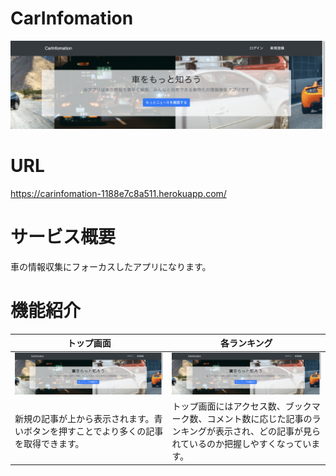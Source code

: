 # CarInfomation
![トップ画面](public/images/top_info.png)
# URL
https://carinfomation-1188e7c8a511.herokuapp.com/
# サービス概要
車の情報収集にフォーカスしたアプリになります。
# 機能紹介
| トップ画面 | 各ランキング |
| ---- | ---- |
| ![トップ画面](public/images/top_info.png) | ![トップ画面](public/images/top_info.png) |
| 新規の記事が上から表示されます。青いボタンを押すことでより多くの記事を取得できます。 | トップ画面にはアクセス数、ブックマーク数、コメント数に応じた記事のランキングが表示され、どの記事が見られているのか把握しやすくなっています。 |